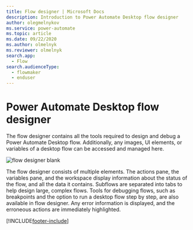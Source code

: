 ```yaml
---
title: Flow designer | Microsoft Docs
description: Introduction to Power Automate Desktop flow designer
author: olegmelnykov
ms.service: power-automate
ms.topic: article
ms.date: 09/22/2020
ms.author: olmelnyk
ms.reviewer: olmelnyk
search.app: 
  - Flow
search.audienceType: 
  - flowmaker
  - enduser
---
```


# Power Automate Desktop flow designer



The flow designer contains all the tools required to design and debug a Power Automate Desktop flow. Additionally, any images, UI elements, or variables of a desktop flow can be accessed and managed here.

![flow designer blank](\media\flow-designer\flow-designer.png)

The flow designer consists of multiple elements. The actions pane, the variables pane, and the workspace display information about the status of the flow, and all the data it contains. Subflows are separated into tabs to help design large, complex flows.  Tools for debugging flows, such as breakpoints and the option to run a desktop flow step by step, are also available in flow designer. Any error information is displayed, and the erroneous actions are immediately highlighted.



[!INCLUDE[footer-include](../includes/footer-banner.md)]